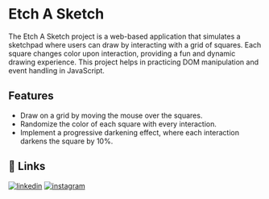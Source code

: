 
# Etch A Sketch

The Etch A Sketch project is a web-based application that simulates a sketchpad where users can draw by interacting with a grid of squares. Each square changes color upon interaction, providing a fun and dynamic drawing experience. This project helps in practicing DOM manipulation and event handling in JavaScript.

## Features

- Draw on a grid by moving the mouse over the squares.
- Randomize the color of each square with every interaction.
- Implement a progressive darkening effect, where each interaction darkens the square by 10%.


## 🔗 Links

[![linkedin](https://img.shields.io/badge/linkedin-0A66C2?style=for-the-badge&logo=linkedin&logoColor=white)](https://www.linkedin.com/in/breana-manderson/)
[![instagram](https://img.shields.io/badge/Instagram-E4405F?style=for-the-badge&logo=instagram&logoColor=white)](https://www.instagram.com/breana.jordana/)

